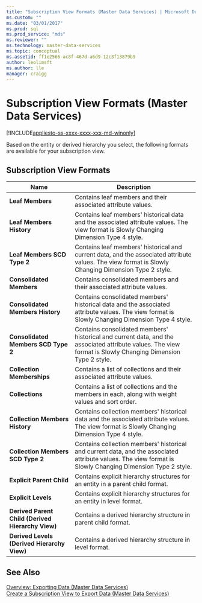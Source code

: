 ```yaml
---
title: "Subscription View Formats (Master Data Services) | Microsoft Docs"
ms.custom: ""
ms.date: "03/01/2017"
ms.prod: sql
ms.prod_service: "mds"
ms.reviewer: ""
ms.technology: master-data-services
ms.topic: conceptual
ms.assetid: ff1e2566-ac8f-467d-a6d9-12c3f13879b9
author: leolimsft
ms.author: lle
manager: craigg
---
```

# Subscription View Formats (Master Data Services)

[!INCLUDE[appliesto-ss-xxxx-xxxx-xxx-md-winonly](../includes/appliesto-ss-xxxx-xxxx-xxx-md-winonly.md)]

  Based on the entity or derived hierarchy you select, the following formats are available for your subscription view.  
  
## Subscription View Formats  
  
|Name|Description|  
|----------|-----------------|  
|**Leaf Members**|Contains leaf members and their associated attribute values.|  
|**Leaf Members History**|Contains leaf members' historical data and the associated attribute values. The view format is Slowly Changing Dimension Type 4 style.|  
|**Leaf Members SCD Type 2**|Contains leaf members' historical and current data, and the associated attribute values. The view format is Slowly Changing Dimension Type 2 style.|  
|**Consolidated Members**|Contains consolidated members and their associated attribute values.|  
|**Consolidated Members History**|Contains consolidated members' historical data and the associated attribute values. The view format is Slowly Changing Dimension Type 4 style.|  
|**Consolidated Members SCD Type 2**|Contains consolidated members' historical and current data, and the associated attribute values. The view format is Slowly Changing Dimension Type 2 style.|  
|**Collection Memberships**|Contains a list of collections and their associated attribute values.|  
|**Collections**|Contains a list of collections and the members in each, along with weight values and sort order.|  
|**Collection Members History**|Contains collection members' historical data and the associated attribute values. The view format is Slowly Changing Dimension Type 4 style.|  
|**Collection Members SCD Type 2**|Contains collection members' historical and current data, and the associated attribute values. The view format is Slowly Changing Dimension Type 2 style.|  
|**Explicit Parent Child**|Contains explicit hierarchy structures for an entity in a parent child format.|  
|**Explicit Levels**|Contains explicit hierarchy structures for an entity in level format.|  
|**Derived Parent Child (Derived Hierarchy View)**|Contains a derived hierarchy structure in parent child format.|  
|**Derived Levels (Derived Hierarchy View)**|Contains a derived hierarchy structure in level format.|  
  
## See Also  
 [Overview: Exporting Data &#40;Master Data Services&#41;](../master-data-services/overview-exporting-data-master-data-services.md)   
 [Create a Subscription View to Export Data &#40;Master Data Services&#41;](../master-data-services/create-a-subscription-view-to-export-data-master-data-services.md)  
  
  
